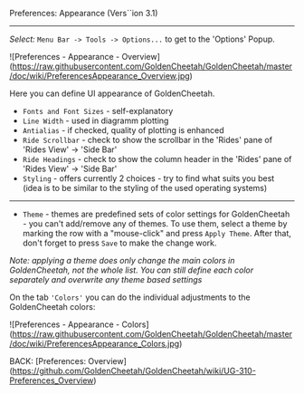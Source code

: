 Preferences: Appearance (Vers``ion 3.1)
***

_Select:_ `Menu Bar -> Tools -> Options...` to get to the 'Options' Popup.

![Preferences - Appearance - Overview] (https://raw.githubusercontent.com/GoldenCheetah/GoldenCheetah/master/doc/wiki/PreferencesAppearance_Overview.jpg)

Here you can define UI appearance of GoldenCheetah.

* `Fonts and Font Sizes` - self-explanatory
* `Line Width` - used in diagramm plotting
* `Antialias` - if checked, quality of plotting is enhanced
* `Ride Scrollbar` - check to show the scrollbar in the 'Rides' pane of 'Rides View' -> 'Side Bar'
* `Ride Headings` - check to show the column header in the 'Rides' pane of 'Rides View' -> 'Side Bar'
* `Styling` - offers currently 2 choices - try to find what suits you best (idea is to be similar to the styling of the used operating systems)
***
* `Theme` - themes are predefined sets of color settings for GoldenCheetah - you can't add/remove any of themes. To use them, select a theme by marking the row with a "mouse-click" and press `Apply Theme`. After that, don't forget to press `Save` to make the change work.

_Note: applying a theme does only change the main colors in GoldenCheetah, not the whole list. You can still define each color separately and overwrite any theme based settings_

On the tab `'Colors'` you can do the individual adjustments to the GoldenCheetah colors:

![Preferences - Appearance - Colors] (https://raw.githubusercontent.com/GoldenCheetah/GoldenCheetah/master/doc/wiki/PreferencesAppearance_Colors.jpg)









BACK: [Preferences: Overview] (https://github.com/GoldenCheetah/GoldenCheetah/wiki/UG-310-Preferences_Overview)
